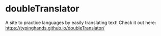 # doubleTranslator

A site to practice languages by easily translating text!
Check it out here: https://typinghands.github.io/doubleTranslator/
